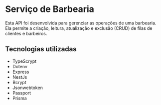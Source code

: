# Serviço de Barbearia

Esta API foi desenvolvida para gerenciar as operações de uma barbearia. Ela permite a criação, leitura, atualização e exclusão (CRUD) de filas de clientes e barbeiros.

## Tecnologias utilizadas

- TypeScrypt
- Dotenv
- Express
- NestJs
- Bcrypt
- Jsonwebtoken
- Passport
- Prisma
